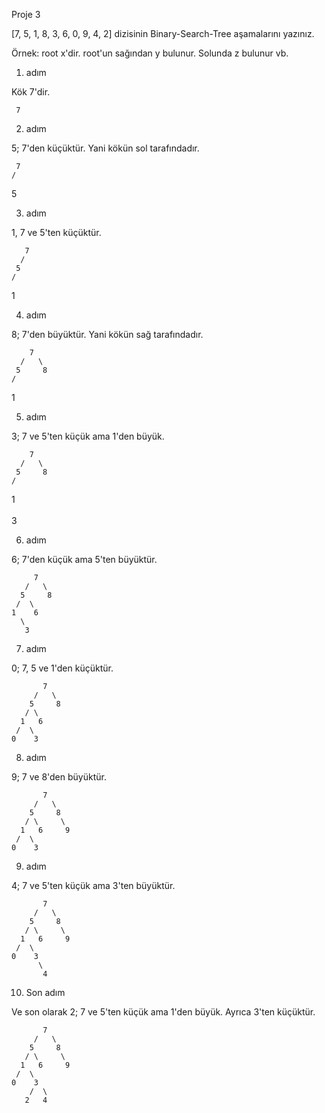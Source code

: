 Proje 3

[7, 5, 1, 8, 3, 6, 0, 9, 4, 2] dizisinin Binary-Search-Tree aşamalarını yazınız.

Örnek: root x'dir. root'un sağından y bulunur. Solunda z bulunur vb.

1. adım

Kök 7'dir.

     7

2. adım

5; 7'den küçüktür. Yani kökün sol tarafındadır.

     7
    /   
   5     

3. adım

1, 7 ve 5'ten küçüktür.

       7
      /   
     5     
    /      
   1        

4. adım

8; 7'den büyüktür. Yani kökün sağ tarafındadır.

        7
      /   \
     5     8
    /      
   1    

5. adım

3; 7 ve 5'ten küçük ama 1'den büyük.

        7
      /   \
     5     8
    /      
   1  
    \
     3

6. adım

6; 7'den küçük ama 5'ten büyüktür.

         7
       /   \
      5     8
     /  \    
    1    6
      \
       3

7. adım

0; 7, 5 ve 1'den küçüktür.

           7
         /   \
        5     8
       / \     
      1   6       
     /  \ 
    0    3

8. adım

9; 7 ve 8'den büyüktür.

           7
         /   \
        5     8
       / \     \
      1   6     9  
     /  \
    0    3

9. adım

4; 7 ve 5'ten küçük ama 3'ten büyüktür.

           7
         /   \
        5     8
       / \     \
      1   6     9  
     /  \
    0    3
          \
           4

10. Son adım

Ve son olarak 2; 7 ve 5'ten küçük ama 1'den büyük. Ayrıca 3'ten küçüktür.

           7
         /   \
        5     8
       / \     \
      1   6     9  
     /  \
    0    3
        /  \
       2   4
